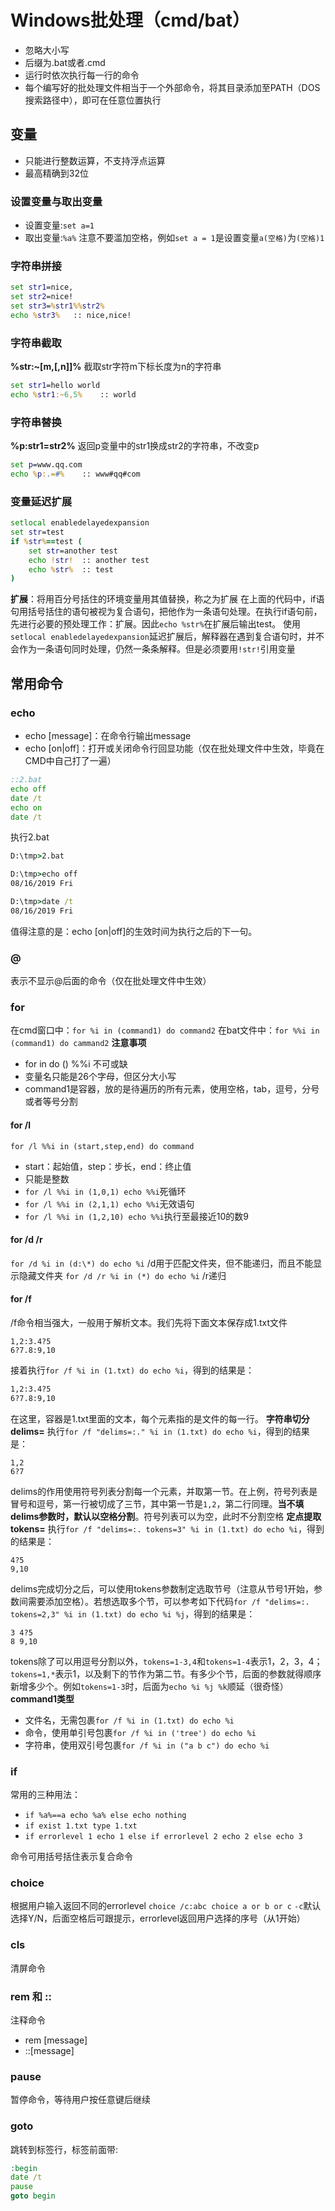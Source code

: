 # Windows批处理（cmd/bat）
- 忽略大小写
- 后缀为.bat或者.cmd
- 运行时依次执行每一行的命令
- 每个编写好的批处理文件相当于一个外部命令，将其目录添加至PATH（DOS搜索路径中），即可在任意位置执行
## 变量
- 只能进行整数运算，不支持浮点运算
- 最高精确到32位
### 设置变量与取出变量
- 设置变量:```set a=1```
- 取出变量:```%a%```
注意不要滥加空格，例如```set a = 1```是设置变量```a(空格)```为```(空格)1```
### 字符串拼接
```bat
set str1=nice,
set str2=nice!
set str3=%str1%%str2%
echo %str3%   :: nice,nice!
```
### 字符串截取
**%str:~[m,[,n]]%**
截取str字符m下标长度为n的字符串
```bat
set str1=hello world
echo %str1:~6,5%    :: world
```
### 字符串替换
**%p:str1=str2%**
返回p变量中的str1换成str2的字符串，不改变p
```bat
set p=www.qq.com
echo %p:.=#%    :: www#qq#com
```
### 变量延迟扩展
```bat
setlocal enabledelayedexpansion
set str=test
if %str%==test (
	set str=another test
	echo !str!  :: another test
	echo %str%  :: test
)
```
**扩展**：将用百分号括住的环境变量用其值替换，称之为扩展
在上面的代码中，if语句用括号括住的语句被视为复合语句，把他作为一条语句处理。在执行if语句前，先进行必要的预处理工作：扩展。因此`echo %str%`在扩展后输出test。
使用`setlocal enabledelayedexpansion`延迟扩展后，解释器在遇到复合语句时，并不会作为一条语句同时处理，仍然一条条解释。但是必须要用`!str!`引用变量
## 常用命令
### echo
- echo [message]：在命令行输出message
- echo [on|off]：打开或关闭命令行回显功能（仅在批处理文件中生效，毕竟在CMD中自己打了一遍）
```bat
::2.bat
echo off
date /t
echo on
date /t
```
执行2.bat
```bat
D:\tmp>2.bat

D:\tmp>echo off
08/16/2019 Fri

D:\tmp>date /t
08/16/2019 Fri
```
值得注意的是：echo [on|off]的生效时间为执行之后的下一句。
### @
表示不显示@后面的命令（仅在批处理文件中生效）
### for
在cmd窗口中：`for %i in (command1) do command2`
在bat文件中：`for %%i in (command1) do cammand2`
**注意事项**
- for in do () %%i 不可或缺
- 变量名只能是26个字母，但区分大小写
- command1是容器，放的是待遍历的所有元素，使用空格，tab，逗号，分号或者等号分割
#### for /l
`for /l %%i in (start,step,end) do command`
- start：起始值，step：步长，end：终止值
- 只能是整数
- `for /l %%i in (1,0,1) echo %%i`死循环
- `for /l %%i in (2,1,1) echo %%i`无效语句
- `for /l %%i in (1,2,10) echo %%i`执行至最接近10的数9
#### for /d /r
`for /d %i in (d:\*) do echo %i`
/d用于匹配文件夹，但不能递归，而且不能显示隐藏文件夹
`for /d /r %i in (*) do echo %i`
/r递归
#### for /f
/f命令相当强大，一般用于解析文本。我们先将下面文本保存成1.txt文件
```
1,2:3.4?5
6?7.8:9,10
```
接着执行`for /f %i in (1.txt) do echo %i`，得到的结果是：
```bat
1,2:3.4?5
6?7.8:9,10
```
在这里，容器是1.txt里面的文本，每个元素指的是文件的每一行。
**字符串切分delims=**
执行`for /f "delims=:." %i in (1.txt) do echo %i`，得到的结果是：
```
1,2
6?7
```
delims的作用使用符号列表分割每一个元素，并取第一节。在上例，符号列表是冒号和逗号，第一行被切成了三节，其中第一节是`1,2`，第二行同理。**当不填delims参数时，默认以空格分割**。符号列表可以为空，此时不分割空格
**定点提取tokens=**
执行`for /f "delims=:. tokens=3" %i in (1.txt) do echo %i`，得到的结果是：
```
4?5
9,10
```
delims完成切分之后，可以使用tokens参数制定选取节号（注意从节号1开始，参数间需要添加空格）。若想选取多个节，可以参考如下代码`for /f "delims=:. tokens=2,3" %i in (1.txt) do echo %i %j`，得到的结果是：
```
3 4?5
8 9,10
```
tokens除了可以用逗号分割以外，`tokens=1-3,4`和`tokens=1-4`表示1，2，3，4；`tokens=1,*`表示1，以及剩下的节作为第二节。有多少个节，后面的参数就得顺序新增多少个。例如`tokens=1-3`时，后面为`echo %i %j %k`顺延（很奇怪）
**command1类型**
- 文件名，无需包裹`for /f %i in (1.txt) do echo %i`
- 命令，使用单引号包裹`for /f %i in ('tree') do echo %i`
- 字符串，使用双引号包裹`for /f %i in ("a b c") do echo %i`
### if
常用的三种用法：
- `if %a%==a echo %a% else echo nothing`
- `if exist 1.txt type 1.txt`
- `if errorlevel 1 echo 1 else if errorlevel 2 echo 2 else echo 3`

命令可用括号括住表示复合命令
### choice
根据用户输入返回不同的errorlevel
`choice /c:abc choice a or b or c`
`-c`默认选择Y/N，后面空格后可跟提示，errorlevel返回用户选择的序号（从1开始）
### cls
清屏命令
### rem 和 ::
注释命令
- rem [message]
- ::[message]
### pause
暂停命令，等待用户按任意键后继续
### goto
跳转到标签行，标签前面带:
```bat
:begin
date /t
pause
goto begin
```